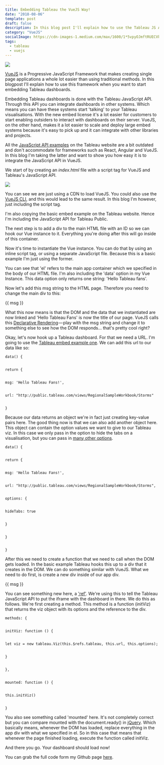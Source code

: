 ```yaml
---
title: Embedding Tableau the VueJS Way!
date: "2018-08-06"
template: post
draft: false
description: In this blog post I'll explain how to use the Tableau JS API for embedding with Vue.js
category: "VueJS"
socialImage: https://cdn-images-1.medium.com/max/1600/1*5vpyOJmftRUECVkEHAz5aw.png
tags:
  - tableau
  - vuejs
---
```


![][2]

[VueJS][3] is a Progressive JavaScript Framework that makes creating single page applications a whole lot easier than using traditional methods. In this blogpost I'll explain how to use this framework when you want to start embedding Tableau dashboards.

Embedding Tableau dashboards is done with the Tableau JavaScript API. Through this API you can integrate dashboards in other systems. Which means you can have these systems start 'talking' to your Tableau visualisations. With the new embed license it's a lot easier for customers to start enabling outsiders to interact with dashboards on their server. VueJS, on the other hand, makes it a lot easier to scale and deploy large embed systems because it's easy to pick up and it can integrate with other libraries and projects.

All the [JavaScript API examples][4] on the Tableau website are a bit outdated and don't accommodate for frameworks such as React, Angular and VueJS. In this blog I'm taking the latter and want to show you how easy it is to integrate the JavaScript API in VueJS.

We start of by creating an _index.html_ file with a script tag for VueJS and Tableau's JavaScript API.

![][5]

You can see we are just using a CDN to load VueJS. You could also use the [VueJS CLI][6], and this would lead to the same result. In this blog I'm however, just including the script tag.

I'm also copying the basic embed example on the Tableau website. Hence I'm including the JavaScript API for Tableau Public.

The next step is to add a div to the main HTML file with an ID so we can hook our Vue instance to it. Everything you're doing after this will go inside of this container.

Now it's time to instantiate the Vue instance. You can do that by using an inline script tag, or using a separate JavaScript file. Because this is a basic example I'm just using the former.

You can see that 'el' refers to the main app container which we specified in the body of our HTML file. I'm also including the 'data' option in my Vue Instance. This data option only returns one string: 'Hello Tableau fans'.

Now let's add this msg string to the HTML page. Therefore you need to change the main div to this:

{{ msg }}

What this now means is that the DOM and the data that we instantiated are now linked and 'Hello Tableau Fans' is now the title of our page. VueJS calls this [Declarative Rendering][7] — play with the msg string and change it to something else to see how the DOM responds… that's pretty cool right?

Okay, let's now hook up a Tableau dashboard. For that we need a URL. I'm going to use the [Tableau embed example one][8]. We can add this url to our data like so:

    data() {


    return {


    msg: 'Hello Tableau Fans!',


    url: "http://public.tableau.com/views/RegionalSampleWorkbook/Storms"


    }

Because our data returns an object we're in fact just creating key-value pairs here. The good thing now is that we can also add another object here. This object can contain the option values we want to give to our Tableau viz. In this case we only pass in the option to hide the tabs on a visualisation, but you can pass in [many other options][9].

    data() {


    return {


    msg: 'Hello Tableau Fans!',


    url: "http://public.tableau.com/views/RegionalSampleWorkbook/Storms",


    options: {


    hideTabs: true


    }


    }


    }

After this we need to create a function that we need to call when the DOM gets loaded. In the basic example Tableau hooks this up to a div that it creates in the DOM. We can do something similar with VueJS. What we need to do first, is create a new div inside of our app div.

{{ msg }}

You can see something new here, a ['ref'][10]. We're using this to tell the Tableau JavaScript API to put the iframe with the dashboard in there. We do this as follows. We're first creating a method. This method is a function (initViz) that returns the viz object with its options and the reference to the div.

    methods: {


    initViz: function () {


    let viz = new tableau.Viz(this.$refs.tableau, this.url, this.options);


    }


    },


    mounted: function () {


    this.initViz()


    }

You also see something called 'mounted' here. It's not completely correct but you can compare mounted with the document.ready() in [jQuery][11]. Which basically means, whenever the DOM has loaded, replace everything in the app div with what we specified in el. So in this case that means that whenever the page finished loading, execute the function called initViz.

And there you go. Your dashboard should load now!

You can grab the full code form my Github page [here][12].

[1]: https://cdn-images-1.medium.com/fit/c/100/100/1*tGdCsXyy90JvZ3c4EdEsjQ.jpeg
[2]: https://cdn-images-1.medium.com/max/1600/1*5vpyOJmftRUECVkEHAz5aw.png
[3]: https://vuejs.org
[4]: https://onlinehelp.tableau.com/current/api/js_api/en-us/JavaScriptAPI/js_api.htm
[5]: https://cdn-images-1.medium.com/max/1600/1*dV8OeSlV1ejBrp6znHb9qA.png
[6]: https://vuejs.org/v2/guide/installation.html
[7]: https://vuejs.org/v2/guide/index.html?_sw-precache=79ced1e0115ce0a7256e27fc86a1b00e#Declarative-Rendering "Declarative Rendering"
[8]: http://public.tableau.com/views/RegionalSampleWorkbook/Storms
[9]: https://onlinehelp.tableau.com/current/api/js_api/en-us/JavaScriptAPI/js_api_ref.htm#vizcreateoptions_record
[10]: https://vuejs.org/v2/api/#ref
[11]: http://learn.jquery.com/using-jquery-core/document-ready/
[12]: https://github.com/andre347/tableau_embed_vuejs/blob/master/index.html
